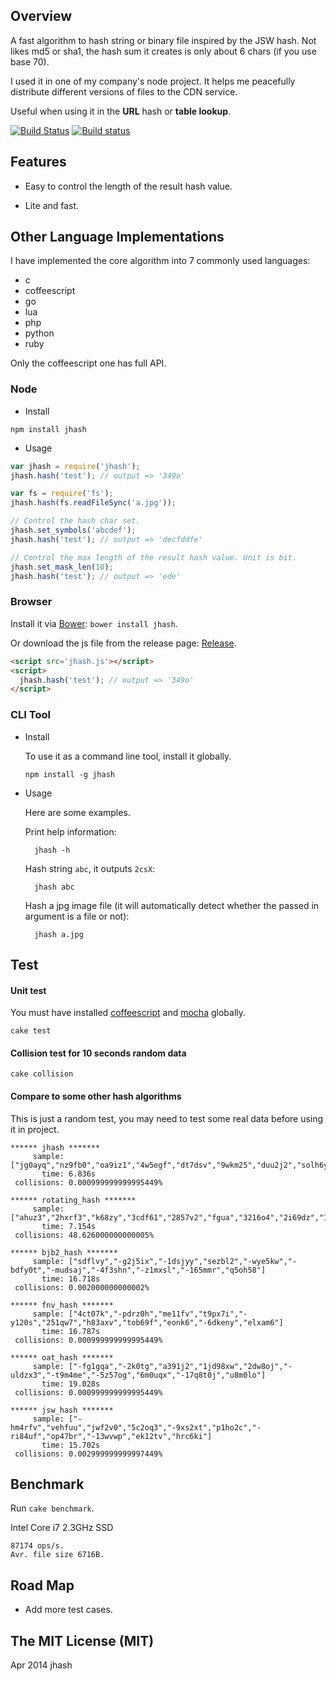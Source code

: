 ## Overview

A fast algorithm to hash string or binary file inspired by the JSW hash.
Not likes md5 or sha1, the hash sum it creates is only about 6 chars (if you use base 70).

I used it in one of my company's node project.
It helps me peacefully distribute different versions of files to the CDN service.

Useful when using it in the **URL** hash or **table lookup**.

[![Build Status](https://travis-ci.org/ysmood/jhash.svg)](https://travis-ci.org/ysmood/jhash) [![Build status](https://ci.appveyor.com/api/projects/status/tsh8f5680c5esiqr)](https://ci.appveyor.com/project/ysmood/jhash)

## Features

* Easy to control the length of the result hash value.

* Lite and fast.


## Other Language Implementations

I have implemented the core algorithm into 7 commonly used languages:

* c
* coffeescript
* go
* lua
* php
* python
* ruby

Only the coffeescript one has full API.


### Node

* Install

 ```shell
 npm install jhash
 ```

* Usage

 ```javascript
 var jhash = require('jhash');
 jhash.hash('test'); // output => '349o'

 var fs = require('fs');
 jhash.hash(fs.readFileSync('a.jpg'));

 // Control the hash char set.
 jhash.set_symbols('abcdef');
 jhash.hash('test'); // output => 'decfddfe'

 // Control the max length of the result hash value. Unit is bit.
 jhash.set_mask_len(10);
 jhash.hash('test'); // output => 'ede'
 ```

### Browser

Install it via [Bower][2]: `bower install jhash`.

Or download the js file from the release page: [Release][1].

```html
<script src='jhash.js'></script>
<script>
  jhash.hash('test'); // output => '349o'
</script>
```


### CLI Tool

* Install

  To use it as a command line tool, install it globally.

      npm install -g jhash

* Usage

  Here are some examples.

  Print help information:

        jhash -h

  Hash string `abc`, it outputs `2csX`:

        jhash abc

  Hash a jpg image file (it will automatically detect whether the passed in argument is a file or not):

        jhash a.jpg

## Test

#### Unit test

You must have installed [coffeescript](https://github.com/ysmood/jdb/blob/master/coffeescript.org) and [mocha](http://visionmedia.github.io/mocha/) globally.

    cake test

#### Collision test for 10 seconds random data

    cake collision

#### Compare to some other hash algorithms

This is just a random test, you may need to test some real data before using it in project.

```
****** jhash *******
     sample: ["jg0ayq","nz9fb0","oa9iz1","4w5egf","dt7dsv","9wkm25","duu2j2","solh6y","z6rnbl","aa8ebp","g568a2"]
       time: 6.836s
 collisions: 0.000999999999995449%

****** rotating_hash *******
     sample: ["ahuz3","2hxrf3","k68zy","3cdf61","2857v2","fgua","3216o4","2i69dz","1ehpfn","1y46pv","3m1r0h"]
       time: 7.154s
 collisions: 48.626000000000005%

****** bjb2_hash *******
     sample: ["sdflvy","-g2j5ix","-1dsjyy","sezbl2","-wye5kw","-bdfy0t","-mudsaj","-4f3shn","-z1mxsl","-165mmr","q5oh58"]
       time: 16.718s
 collisions: 0.002000000000002%

****** fnv_hash *******
     sample: ["4ct07k","-pdrz0h","me11fv","t9px7i","-y120s","251qw7","h83axv","tob69f","eonk6","-6dkeny","elxam6"]
       time: 16.787s
 collisions: 0.000999999999995449%

****** oat_hash *******
     sample: ["-fg1gqa","-2k0tg","a391j2","1jd98xw","2dw8oj","-uldzx3","-t9m4me","-5z57og","6m0uqx","-17q8t0j","u8m0lo"]
       time: 19.028s
 collisions: 0.000999999999995449%

****** jsw_hash *******
     sample: ["-hm4rfv","vehfuu","jwf2v0","5c2oq3","-9xs2xt","p1ho2c","-ri84uf","op47br","-13wvwp","ek12tv","hrc6ki"]
       time: 15.702s
 collisions: 0.002999999999997449%
```


## Benchmark

Run `cake benchmark`.

Intel Core i7 2.3GHz SSD

    87174 ops/s.
    Avr. file size 6716B.


## Road Map

* Add more test cases.


## The MIT License (MIT)

Apr 2014 jhash


  [1]: https://github.com/ysmood/jhash/releases
  [2]: https://github.com/bower/bower
